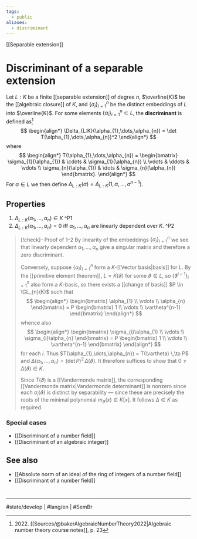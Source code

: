 ```yaml
---
tags:
  - public
aliases:
  - discriminant
---
```

[[Separable extension]]
# Discriminant of a separable extension

Let $L : K$ be a finite [[separable extension]] of degree $n$, $\overline{K}$ be the [[algebraic closure]] of $K$,
and $\{ \sigma_{i} \}_{i=1}^n$ be the distinct embeddings of $L$ into $\overline{K}$.
For some elements $\{ \alpha_{i} \}_{i=1}^n \subset L$,
the **discriminant** is defined as[^2022]
$$
\begin{align*}
\Delta_{L:K}(\alpha_{1},\dots,\alpha_{n}) = \det T(\alpha_{1},\dots,\alpha_{n})^2
\end{align*}
$$
where
$$
\begin{align*}
T(\alpha_{1},\dots,\alpha_{n}) =
\begin{bmatrix}
\sigma_{1}(\alpha_{1}) & \cdots & \sigma_{1}(\alpha_{n}) \\
\vdots & \ddots & \vdots \\
\sigma_{n}(\alpha_{1}) & \dots & \sigma_{n}(\alpha_{n})
\end{bmatrix}.
\end{align*}
$$
For $\alpha \in L$ we then define $\Delta_{L:K}(\alpha) = \Delta_{L:K}(1, \alpha, \dots, \alpha^{n-1})$.



  [^2022]: 2022\. [[Sources/@bakerAlgebraicNumberTheory2022|Algebraic number theory course notes]], p. 23

## Properties

1. $\Delta_{L:K}(\alpha_{1},\dots,\alpha_{n}) \in K$ ^P1
2. $\Delta_{L:K}(\alpha_{1},\dots,\alpha_{n}) = 0$ iff $\alpha_{1},\dots,\alpha_{n}$ are linearly dependent over $K$. ^P2

> [!check]- Proof of 1–2
> By linearity of the embeddings $\{ \sigma_{i} \}_{i=1}^n$ we see that linearly dependent $\alpha_{1},\dots,\alpha_{n}$ give a singular matrix and therefore a zero discriminant.
> 
> Conversely, suppose $\{ \alpha_{i} \}_{i=1}^n$ form a $K$-[[Vector basis|basis]] for $L$.
> By the [[primitive element theorem]], $L = K(\vartheta)$ for some $\vartheta \in L$,
> so $\{ \vartheta^{i-1} \}_{i=1}^n$ also form a $K$-basis,
> so there exists a [[change of basis]] $P \in \GL_{n}(K)$ such that
> $$
> \begin{align*}
> \begin{bmatrix}
> \alpha_{1} \\
> \vdots \\
> \alpha_{n}
> \end{bmatrix} = P \begin{bmatrix}
> 1 \\
> \vdots \\
> \vartheta^{n-1}
> \end{bmatrix}
> \end{align*}
> $$
> whence also
> $$
> \begin{align*}
> \begin{bmatrix}
> \sigma_{i}\alpha_{1} \\
> \vdots \\
> \sigma_{i}\alpha_{n}
> \end{bmatrix} = P \begin{bmatrix}
> 1 \\
> \vdots \\
> \vartheta^{n-1}
> \end{bmatrix}
> \end{align*}
> $$
> for each $i$.
> Thus $T(\alpha_{1},\dots,\alpha_{n}) = T(\vartheta) \,\tp P$
> and $\Delta(\alpha_{1},\dots,\alpha_{n}) = (\det P)^2 \, \Delta(\vartheta)$.
> It therefore suffices to show that $0 \neq \Delta(\vartheta) \in K$.
> 
> Since $T(\vartheta)$ is a [[Vandermonde matrix]], the corresponding [[Vandermonde matrix|Vandermonde determinant]] is nonzero since each $\sigma_{i}(\vartheta)$ is distinct by separability — since these are precisely the roots of the minimal polynomial $m_{\vartheta}(x) \in K[x]$.
> It follows $\Delta \in K$ as required. <span class="QED"/>

### Special cases

- [[Discriminant of a number field]]
- [[Discriminant of an algebraic integer]]

## See also

- [[Absolute norm of an ideal of the ring of integers of a number field]]
- [[Discriminant of a number field]]

#
---
#state/develop | #lang/en | #SemBr
